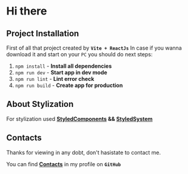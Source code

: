 # Hi there

## Project Installation

First of all that project created by **`Vite + ReactJs`**
In case if you wanna download it and start on your `PC` you should do next steps:

1. `npm install` - **Install all dependencies**
2. `npm run dev` - **Start app in dev mode**
3. `npm run lint` - **Lint error check**
4. `npm run build` - **Create app for production**

## About Stylization

For stylization used **[StyledComponents](https://styled-components.com/) && [StyledSystem](https://styled-system.com/)**

## Contacts

Thanks for viewing in any dobt, don't hasistate to contact me.

You can find **[Contacts](https://github.com/Vokoloven)** in my profile on **`GitHub`**
